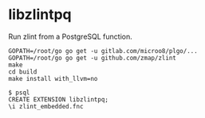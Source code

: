 # libzlintpq
Run zlint from a PostgreSQL function.

```
GOPATH=/root/go go get -u gitlab.com/microo8/plgo/...
GOPATH=/root/go go get -u github.com/zmap/zlint
make
cd build
make install with_llvm=no
```

```
$ psql
CREATE EXTENSION libzlintpq;
\i zlint_embedded.fnc
```
